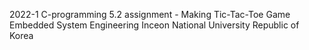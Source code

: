2022-1 C-programming 5.2 assignment - Making Tic-Tac-Toe Game
Embedded System Engineering
Inceon National University
Republic of Korea

